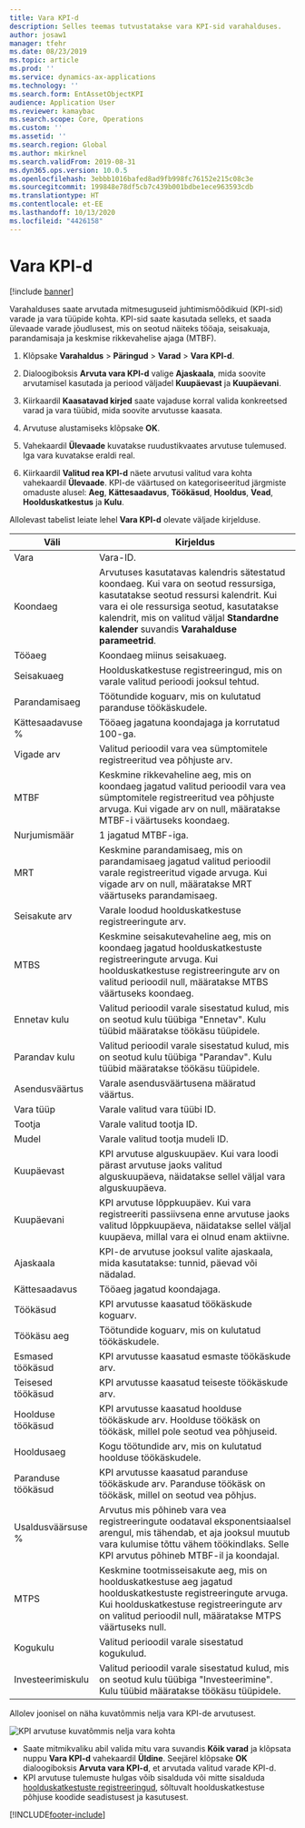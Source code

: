 ```yaml
---
title: Vara KPI-d
description: Selles teemas tutvustatakse vara KPI-sid varahalduses.
author: josaw1
manager: tfehr
ms.date: 08/23/2019
ms.topic: article
ms.prod: ''
ms.service: dynamics-ax-applications
ms.technology: ''
ms.search.form: EntAssetObjectKPI
audience: Application User
ms.reviewer: kamaybac
ms.search.scope: Core, Operations
ms.custom: ''
ms.assetid: ''
ms.search.region: Global
ms.author: mkirknel
ms.search.validFrom: 2019-08-31
ms.dyn365.ops.version: 10.0.5
ms.openlocfilehash: 3ebbb1016bafed8ad9fb998fc76152e215c08c3e
ms.sourcegitcommit: 199848e78df5cb7c439b001bdbe1ece963593cdb
ms.translationtype: HT
ms.contentlocale: et-EE
ms.lasthandoff: 10/13/2020
ms.locfileid: "4426158"
---
```

# <a name="asset-kpis"></a>Vara KPI-d

[!include [banner](../../includes/banner.md)]

 

Varahalduses saate arvutada mitmesuguseid juhtimismõõdikuid (KPI-sid) varade ja vara tüüpide kohta. KPI-sid saate kasutada selleks, et saada ülevaade varade jõudlusest, mis on seotud näiteks tööaja, seisakuaja, parandamisaja ja keskmise rikkevahelise ajaga (MTBF).

1. Klõpsake **Varahaldus** > **Päringud** > **Varad** > **Vara KPI-d**.

2. Dialoogiboksis **Arvuta vara KPI-d** valige **Ajaskaala**, mida soovite arvutamisel kasutada ja periood väljadel **Kuupäevast** ja **Kuupäevani**. 

3. Kiirkaardil **Kaasatavad kirjed** saate vajaduse korral valida konkreetsed varad ja vara tüübid, mida soovite arvutusse kaasata.

4. Arvutuse alustamiseks klõpsake **OK**.

5. Vahekaardil **Ülevaade** kuvatakse ruudustikvaates arvutuse tulemused. Iga vara kuvatakse eraldi real.

6. Kiirkaardil **Valitud rea KPI-d** näete arvutusi valitud vara kohta vahekaardil **Ülevaade**. KPI-de väärtused on kategoriseeritud järgmiste omaduste alusel: **Aeg**, **Kättesaadavus**, **Töökäsud**, **Hooldus**, **Vead**, **Hoolduskatkestus** ja **Kulu**.

Allolevast tabelist leiate lehel **Vara KPI-d** olevate väljade kirjelduse.

| Väli                   | Kirjeldus                                                                                                                                                                                                                                                                                           |
|-------------------------|-------------------------------------------------------------------------------------------------------------------------------------------------------------------------------------------------------------------------------------------------------------------------------------------------------|
| Vara                   | Vara-ID.                                                                                                                                                                                                                                                                                             |
| Koondaeg              | Arvutuses kasutatavas kalendris sätestatud koondaeg. Kui vara on seotud ressursiga, kasutatakse seotud ressursi kalendrit. Kui vara ei ole ressursiga seotud, kasutatakse kalendrit, mis on valitud väljal **Standardne kalender** suvandis **Varahalduse parameetrid**. |
| Tööaeg                  | Koondaeg miinus seisakuaeg.                                                                                                                                                                                                                                                                            |
| Seisakuaeg                | Hoolduskatkestuse registreeringud, mis on varale valitud perioodi jooksul tehtud.                                                                                                                                                                                                                              |
| Parandamisaeg             | Töötundide koguarv, mis on kulutatud paranduse töökäskudele.                                                                                                                                                                                                                                            |
| Kättesaadavuse %          | Tööaeg jagatuna koondajaga ja korrutatud 100-ga.                                                                                                                                                                                                                                                   |
| Vigade arv        | Valitud perioodil vara vea sümptomitele registreeritud vea põhjuste arv.                                                                                                                                                                                                             |
| MTBF                    | Keskmine rikkevaheline aeg, mis on koondaeg jagatud valitud perioodil vara vea sümptomitele registreeritud vea põhjuste arvuga. Kui vigade arv on null, määratakse MTBF-i väärtuseks koondaeg.                                                                                                                   |
| Nurjumismäär               | 1 jagatud MTBF-iga.                                                                                                                                                                                                                                                                                    |
| MRT                     | Keskmine parandamisaeg, mis on parandamisaeg jagatud valitud perioodil varale registreeritud vigade arvuga. Kui vigade arv on null, määratakse MRT väärtuseks parandamisaeg.                                                                                                                           |
| Seisakute arv         | Varale loodud hoolduskatkestuse registreeringute arv.                                                                                                                                                                                                                                     |
| MTBS                    | Keskmine seisakutevaheline aeg, mis on koondaeg jagatud hoolduskatkestuste registreeringute arvuga. Kui hoolduskatkestuse registreeringute arv on valitud perioodil null, määratakse MTBS väärtuseks koondaeg.                                                                                      |
| Ennetav kulu         | Valitud perioodil varale sisestatud kulud, mis on seotud kulu tüübiga "Ennetav". Kulu tüübid määratakse töökäsu tüüpidele.                                                                                                                                                                       |
| Parandav kulu         | Valitud perioodil varale sisestatud kulud, mis on seotud kulu tüübiga "Parandav". Kulu tüübid määratakse töökäsu tüüpidele.                                                                                                                                                                       |
| Asendusväärtus       | Varale asendusväärtusena määratud väärtus.                                                                                                                                                                                                                                                  |
| Vara tüüp             | Varale valitud vara tüübi ID.                                                                                                                                                                                                                                             |
| Tootja           | Varale valitud tootja ID.                                                                                                                                                                                                                                                 |
| Mudel                   | Varale valitud tootja mudeli ID.                                                                                                                                                                                                                                           |
| Kuupäevast               | KPI arvutuse alguskuupäev. Kui vara loodi pärast arvutuse jaoks valitud alguskuupäeva, näidatakse sellel väljal vara alguskuupäeva.                                                                                                                                  |
| Kuupäevani                 | KPI arvutuse lõppkuupäev. Kui vara registreeriti passiivsena enne arvutuse jaoks valitud lõppkuupäeva, näidatakse sellel väljal kuupäeva, millal vara ei olnud enam aktiivne.                                                                                               |
| Ajaskaala              | KPI-de arvutuse jooksul valite ajaskaala, mida kasutatakse: tunnid, päevad või nädalad.                                                                                                                                                                                                            |
| Kättesaadavus            | Tööaeg jagatud koondajaga.                                                                                                                                                                                                                                                                         |
| Töökäsud             | KPI arvutusse kaasatud töökäskude koguarv.                                                                                                                                                                                                                                          |
| Töökäsu aeg         | Töötundide koguarv, mis on kulutatud töökäskudele.                                                                                                                                                                                                                                               |
| Esmased töökäsud     | KPI arvutusse kaasatud esmaste töökäskude arv.                                                                                                                                                                                                                                        |
| Teisesed töökäsud   | KPI arvutusse kaasatud teiseste töökäskude arv.                                                                                                                                                                                                                                      |
| Hoolduse töökäsud | KPI arvutusse kaasatud hoolduse töökäskude arv. Hoolduse töökäsk on töökäsk, millel pole seotud vea põhjuseid.                                                                                                                                                             |
| Hooldusaeg        | Kogu töötundide arv, mis on kulutatud hoolduse töökäskudele.                                                                                                                                                                                                                                       |
| Paranduse töökäsud      | KPI arvutusse kaasatud paranduse töökäskude arv. Paranduse töökäsk on töökäsk, millel on seotud vea põhjus.                                                                                                                                                                        |
| Usaldusväärsuse %           | Arvutus mis põhineb vara vea registreeringute oodataval eksponentsiaalsel arengul, mis tähendab, et aja jooksul muutub vara kulumise tõttu vähem töökindlaks. Selle KPI arvutus põhineb MTBF-il ja koondajal.                                                            |
| MTPS                    | Keskmine tootmisseisakute aeg, mis on hoolduskatkestuse aeg jagatud hoolduskatkestuste registreeringute arvuga. Kui hoolduskatkestuse registreeringute arv on valitud perioodil null, määratakse MTPS väärtuseks null.                                                                               |
| Kogukulu              | Valitud perioodil varale sisestatud kogukulud.                                                                                                                                                                                                                                              |
| Investeerimiskulu         | Valitud perioodil varale sisestatud kulud, mis on seotud kulu tüübiga "Investeerimine". Kulu tüübid määratakse töökäsu tüüpidele.                                                                                                                                                                       |

Allolev joonisel on näha kuvatõmmis nelja vara KPI-de arvutusest.

![KPI arvutuse kuvatõmmis nelja vara kohta](media/11-controlling-and-reporting.png)

- Saate mitmikvaliku abil valida mitu vara suvandis **Kõik varad** ja klõpsata nuppu **Vara KPI-d** vahekaardil **Üldine**. Seejärel klõpsake **OK** dialoogiboksis **Arvuta vara KPI-d**, et arvutada valitud varade KPI-d.  
- KPI arvutuse tulemuste hulgas võib sisalduda või mitte sisalduda [hoolduskatkestuste registreeringud](../work-orders/maintenance-downtime.md), sõltuvalt hoolduskatkestuse põhjuse koodide seadistusest ja kasutusest. 



[!INCLUDE[footer-include](../../../includes/footer-banner.md)]